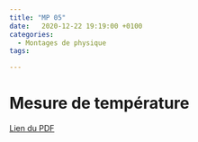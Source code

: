 ```yaml
---
title: "MP 05"
date:   2020-12-22 19:19:00 +0100
categories:
  - Montages de physique
tags:

---
```

# Mesure de température

[Lien du PDF](/assets/pdf/LC16.pdf)

<object class="pdf fitvidsignore" data="/assets/pdf/LC16.pdf" type="application/pdf"></object>
